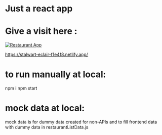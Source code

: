# Just a react app

# Give a visit here :

[![Restaurant App](https://img.shields.io/badge/Live%20Site-Restaurant%20App-orange?logo=netlify)](https://682fdfbbf67097ff0c18a0eb--stalwart-eclair-f1e4f8.netlify.app/)


https://stalwart-eclair-f1e4f8.netlify.app/

# to run manually at local:

npm i
npm start

# mock data at local:

mock data is for dummy data created for non-APIs and to fill frontend data with dummy data in restaurantListData.js

